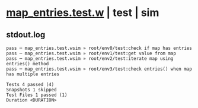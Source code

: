 # [map_entries.test.w](../../../../../examples/tests/valid/map_entries.test.w) | test | sim

## stdout.log
```log
pass ─ map_entries.test.wsim » root/env0/test:check if map has entries                     
pass ─ map_entries.test.wsim » root/env1/test:get value from map                           
pass ─ map_entries.test.wsim » root/env2/test:iterate map using entries() method           
pass ─ map_entries.test.wsim » root/env3/test:check entries() when map has multiple entries

Tests 4 passed (4)
Snapshots 1 skipped
Test Files 1 passed (1)
Duration <DURATION>
```


